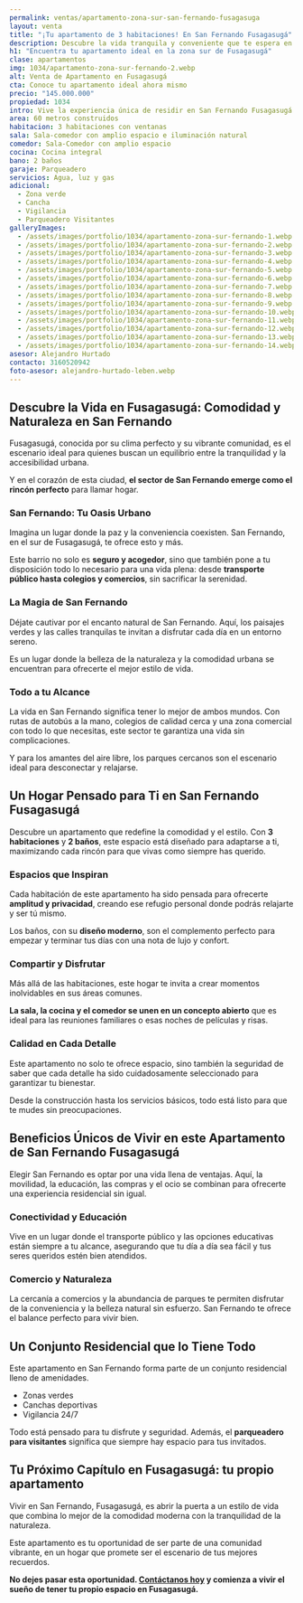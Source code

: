 ```yaml
---
permalink: ventas/apartamento-zona-sur-san-fernando-fusagasuga
layout: venta
title: "¡Tu apartamento de 3 habitaciones! En San Fernando Fusagasugá"
description: Descubre la vida tranquila y conveniente que te espera en Fusagasugá con este apartamento en San Fernando. Disponible ahora. ¡Ven a conocerlo!
h1: "Encuentra tu apartamento ideal en la zona sur de Fusagasugá"
clase: apartamentos
img: 1034/apartamento-zona-sur-fernando-2.webp
alt: Venta de Apartamento en Fusagasugá
cta: Conoce tu apartamento ideal ahora mismo
precio: "145.000.000"
propiedad: 1034
intro: Vive la experiencia única de residir en San Fernando Fusagasugá
area: 60 metros construidos
habitacion: 3 habitaciones con ventanas
sala: Sala-comedor con amplio espacio e iluminación natural
comedor: Sala-Comedor con amplio espacio
cocina: Cocina integral
bano: 2 baños 
garaje: Parqueadero 
servicios: Agua, luz y gas
adicional:
  - Zona verde
  - Cancha 
  - Vigilancia
  - Parqueadero Visitantes
galleryImages:
  - /assets/images/portfolio/1034/apartamento-zona-sur-fernando-1.webp
  - /assets/images/portfolio/1034/apartamento-zona-sur-fernando-2.webp
  - /assets/images/portfolio/1034/apartamento-zona-sur-fernando-3.webp
  - /assets/images/portfolio/1034/apartamento-zona-sur-fernando-4.webp
  - /assets/images/portfolio/1034/apartamento-zona-sur-fernando-5.webp
  - /assets/images/portfolio/1034/apartamento-zona-sur-fernando-6.webp
  - /assets/images/portfolio/1034/apartamento-zona-sur-fernando-7.webp
  - /assets/images/portfolio/1034/apartamento-zona-sur-fernando-8.webp
  - /assets/images/portfolio/1034/apartamento-zona-sur-fernando-9.webp
  - /assets/images/portfolio/1034/apartamento-zona-sur-fernando-10.webp
  - /assets/images/portfolio/1034/apartamento-zona-sur-fernando-11.webp
  - /assets/images/portfolio/1034/apartamento-zona-sur-fernando-12.webp
  - /assets/images/portfolio/1034/apartamento-zona-sur-fernando-13.webp
  - /assets/images/portfolio/1034/apartamento-zona-sur-fernando-14.webp
asesor: Alejandro Hurtado
contacto: 3160520942
foto-asesor: alejandro-hurtado-leben.webp
---
```


## Descubre la Vida en Fusagasugá: Comodidad y Naturaleza en San Fernando

Fusagasugá, conocida por su clima perfecto y su vibrante comunidad, es el escenario ideal para quienes buscan un equilibrio entre la tranquilidad y la accesibilidad urbana.

Y en el corazón de esta ciudad, **el sector de San Fernando emerge como el rincón perfecto** para llamar hogar.

### San Fernando: Tu Oasis Urbano

Imagina un lugar donde la paz y la conveniencia coexisten. San Fernando, en el sur de Fusagasugá, te ofrece esto y más.

Este barrio no solo es **seguro y acogedor**, sino que también pone a tu disposición todo lo necesario para una vida plena: desde **transporte público hasta colegios y comercios**, sin sacrificar la serenidad.

### La Magia de San Fernando

Déjate cautivar por el encanto natural de San Fernando. Aquí, los paisajes verdes y las calles tranquilas te invitan a disfrutar cada día en un entorno sereno.

Es un lugar donde la belleza de la naturaleza y la comodidad urbana se encuentran para ofrecerte el mejor estilo de vida.

### Todo a tu Alcance

La vida en San Fernando significa tener lo mejor de ambos mundos. Con rutas de autobús a la mano, colegios de calidad cerca y una zona comercial con todo lo que necesitas, este sector te garantiza una vida sin complicaciones.

Y para los amantes del aire libre, los parques cercanos son el escenario ideal para desconectar y relajarse.

## Un Hogar Pensado para Ti en San Fernando Fusagasugá

Descubre un apartamento que redefine la comodidad y el estilo. Con **3 habitaciones** y **2 baños**, este espacio está diseñado para adaptarse a ti, maximizando cada rincón para que vivas como siempre has querido.

### Espacios que Inspiran

Cada habitación de este apartamento ha sido pensada para ofrecerte **amplitud y privacidad**, creando ese refugio personal donde podrás relajarte y ser tú mismo.

Los baños, con su **diseño moderno**, son el complemento perfecto para empezar y terminar tus días con una nota de lujo y confort.

### Compartir y Disfrutar

Más allá de las habitaciones, este hogar te invita a crear momentos inolvidables en sus áreas comunes.

**La sala, la cocina y el comedor se unen en un concepto abierto** que es ideal para las reuniones familiares o esas noches de películas y risas.

### Calidad en Cada Detalle

Este apartamento no solo te ofrece espacio, sino también la seguridad de saber que cada detalle ha sido cuidadosamente seleccionado para garantizar tu bienestar.

Desde la construcción hasta los servicios básicos, todo está listo para que te mudes sin preocupaciones.

## Beneficios Únicos de Vivir en este Apartamento de San Fernando Fusagasugá

Elegir San Fernando es optar por una vida llena de ventajas. Aquí, la movilidad, la educación, las compras y el ocio se combinan para ofrecerte una experiencia residencial sin igual.

### Conectividad y Educación

Vive en un lugar donde el transporte público y las opciones educativas están siempre a tu alcance, asegurando que tu día a día sea fácil y tus seres queridos estén bien atendidos.

### Comercio y Naturaleza

La cercanía a comercios y la abundancia de parques te permiten disfrutar de la conveniencia y la belleza natural sin esfuerzo. San Fernando te ofrece el balance perfecto para vivir bien.

## Un Conjunto Residencial que lo Tiene Todo

Este apartamento en San Fernando forma parte de un conjunto residencial lleno de amenidades. 

* Zonas verdes 
* Canchas deportivas
* Vigilancia 24/7

Todo está pensado para tu disfrute y seguridad. Además, el **parqueadero para visitantes** significa que siempre hay espacio para tus invitados.

## Tu Próximo Capítulo en Fusagasugá: tu propio apartamento

Vivir en San Fernando, Fusagasugá, es abrir la puerta a un estilo de vida que combina lo mejor de la comodidad moderna con la tranquilidad de la naturaleza.

Este apartamento es tu oportunidad de ser parte de una comunidad vibrante, en un hogar que promete ser el escenario de tus mejores recuerdos.

**No dejes pasar esta oportunidad. [Contáctanos hoy](#asesor) y comienza a vivir el sueño de tener tu propio espacio en Fusagasugá.**
